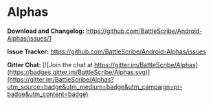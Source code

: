 # Alphas

**Download and Changelog:** https://github.com/BattleScribe/Android-Alphas/issues/1

**Issue Tracker:** https://github.com/BattleScribe/Android-Alphas/issues

**Gitter Chat:** [![Join the chat at https://gitter.im/BattleScribe/Alphas](https://badges.gitter.im/BattleScribe/Alphas.svg)](https://gitter.im/BattleScribe/Alphas?utm_source=badge&utm_medium=badge&utm_campaign=pr-badge&utm_content=badge)
